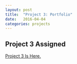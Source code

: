 ```yaml
---
layout: post
title:  "Project 3: Portfolio"
date:   2016-04-04
categories: projects
---
```


Project 3 Assigned
---
[Project 3 Is Here.](https://docs.google.com/document/d/13VRB9QX27IOkW7esE2Lr4vWl3ALWuF4TpJrIyQ4NIyY/edit?usp=sharing)
